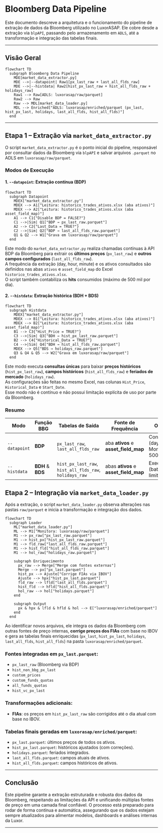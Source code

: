 
# Bloomberg Data Pipeline

Este documento descreve a arquitetura e o funcionamento do pipeline de extração de dados da Bloomberg utilizado no LuxorASAP. Ele cobre desde a extração via `blpAPI`, passando pelo armazenamento em `ADLS`, até a transformação e integração das tabelas finais.

---

## Visão Geral

```mermaid
flowchart TD
  subgraph Bloomberg Data Pipeline
    MDE[market_data_extractor.py]
    MDE -->|--datapoint| Raw1[px_last_raw + last_all_flds_raw]
    MDE -->|--histdata| Raw2[hist_px_last_raw + hist_all_flds_raw + holidays_raw]
    Raw1 --> Raw[ADLS: luxorasap/raw/parquet]
    Raw2 --> Raw
    Raw --> MDL[market_data_loader.py]
    MDL --> Enriched["ADLS: luxorasap/enriched/parquet (px_last, hist_px_last, holidays, last_all_flds, hist_all_flds)"]
  end
```

---

## Etapa 1 – Extração via `market_data_extractor.py`

O script `market_data_extractor.py` é o ponto inicial do pipeline, responsável por consultar dados da Bloomberg via `blpAPI` e salvar arquivos `.parquet` no ADLS em `luxorasap/raw/parquet`.

### Modos de Execução

#### 1. `--datapoint`: Extração contínua (BDP)

```mermaid
flowchart TD
  subgraph Datapoint
    MDEX["market_data_extractor.py"]
    MDEX --> A1["Leitura: historico_trades_ativos.xlsx (aba ativos)"]
    MDEX --> A2["Leitura: historico_trades_ativos.xlsx (aba asset_field_map)"]
    A1 --> C1{"Disable BDP = FALSE?"}
    C1 -->|Sim| Q1["BDP → px_last_raw.parquet"]
    A2 --> C2{"Last_Data = TRUE?"}
    C2 -->|Sim| Q2["BDP → last_all_flds_raw.parquet"]
    Q1 & Q2 --> W1["Grava em luxorasap/raw/parquet"]
  end
```

Este modo do `market_data_extractor.py` realiza chamadas contínuas à API BDP da Bloomberg para extrair os **últimos preços** (`px_last_raw`) e **outros campos configurados** (`last_all_flds_raw`).  
A frequência da extração (day, hour, minute) e os ativos consultados são definidos nas abas `ativos` e `asset_field_map` do Excel `historico_trades_ativos.xlsx`.  
O script também contabiliza os **hits** consumidos (máximo de 500 mil por dia).


#### 2. `--histdata`: Extração histórica (BDH + BDS)

```mermaid
flowchart TD
  subgraph Histdata
    MDEX["market_data_extractor.py"]
    MDEX --> B1["Leitura: historico_trades_ativos.xlsx (aba ativos)"]
    MDEX --> B2["Leitura: historico_trades_ativos.xlsx (aba asset_field_map)"]
    B1 --> C3{"Hist_Price = TRUE?"}
    C3 -->|Sim| Q3["BDH → hist_px_last_raw.parquet"]
    B2 --> C4{"Historical_Data = TRUE?"}
    C4 -->|Sim| Q4["BDH → hist_all_flds_raw.parquet"]
    MDEX --> Q5["BDS → holidays_raw.parquet"]
    Q3 & Q4 & Q5 --> W2["Grava em luxorasap/raw/parquet"]
  end
```
Este modo executa **consultas únicas** para baixar **preços históricos** (`hist_px_last_raw`), **campos históricos** (`hist_all_flds_raw`) e **feriados de mercado** (`holidays_raw`).  
As configurações são feitas no mesmo Excel, nas colunas `Hist_Price`, `Historical_Data` e `Start_Date`.  
Esse modo não é contínuo e não possui limitação explícita de uso por parte da Bloomberg.


### Resumo

| Modo          | Função BBG        | Tabelas de Saída                                        | Fonte de Frequência                     | Observações                                                              |
| ------------- | ----------------- | ------------------------------------------------------- | --------------------------------------- | ------------------------------------------------------------------------ |
| `--datapoint` | **BDP**           | `px_last_raw`, `last_all_flds_raw`                      | aba **ativos** e **asset\_field\_map**  | Consulta contínua (day/hour/minute). Monitora limite de 500 k *hits*/dia |
| `--histdata`  | **BDH** & **BDS** | `hist_px_last_raw`, `hist_all_flds_raw`, `holidays_raw` | abas **ativos** e **asset\_field\_map** | Execução pontual (batch). Sem limite explícito  

## Etapa 2 – Integração via `market_data_loader.py`

Após a extração, o script `market_data_loader.py` observa alterações nas pastas `raw/parquet` e inicia a transformação e integração dos dados.

```mermaid
flowchart TD
  subgraph Loader
    ML["market_data_loader.py"]
    ML --> M1["Monitora: luxorasap/raw/parquet"]
    M1 --> px_raw["px_last_raw.parquet"]
    M1 --> hist_px["hist_px_last_raw.parquet"]
    M1 --> fld_raw["last_all_flds_raw.parquet"]
    M1 --> hist_fld["hist_all_flds_raw.parquet"]
    M1 --> hol_raw["holidays_raw.parquet"]

    subgraph Enriquecimento
      px_raw --> Merge["Merge com fontes externas"]
      Merge --> px["px_last.parquet"]
      hist_px --> Ajuste["Corrige FIAs via IBOV"]
      Ajuste --> hpx["hist_px_last.parquet"]
      fld_raw --> lfld["last_all_flds.parquet"]
      hist_fld --> hfld["hist_all_flds.parquet"]
      hol_raw --> hol["holidays.parquet"]
    end

    subgraph Output
      px & hpx & lfld & hfld & hol --> E["luxorasap/enriched/parquet"]
    end
  end
```

Ao identificar novos arquivos, ele integra os dados da Bloomberg com outras fontes de preço internas, **corrige preços dos FIAs** com base no IBOV  
e gera as tabelas finais enriquecidas (`px_last`, `hist_px_last`, `holidays`, `last_all_flds`, `hist_all_flds`) na pasta `luxorasap/enriched/parquet`.

### Fontes integradas em `px_last.parquet`:

- `px_last_raw` (Bloomberg via BDP)
- `hist_non_bbg_px_last`
- `custom_prices`
- `custom_funds_quotas`
- `all_funds_quotas`
- `hist_vc_px_last`

### Transformações adicionais:

- **FIAs**: os preços em `hist_px_last_raw` são corrigidos até o dia atual com base no IBOV.

### Tabelas finais geradas em `luxorasap/enriched/parquet`:

- `px_last.parquet`: últimos preços de todos os ativos.
- `hist_px_last.parquet`: históricos ajustados (com correções).
- `holidays.parquet`: feriados integrados.
- `last_all_flds.parquet`: campos atuais de ativos.
- `hist_all_flds.parquet`: campos históricos de ativos.

---

## Conclusão

Este pipeline garante a extração estruturada e robusta dos dados da Bloomberg, respeitando as limitações da API e unificando múltiplas fontes de preço em uma camada final confiável. O processo está preparado para rodar de forma contínua e automática, assegurando que os dados estejam sempre atualizados para alimentar modelos, dashboards e análises internas da Luxor.

---
